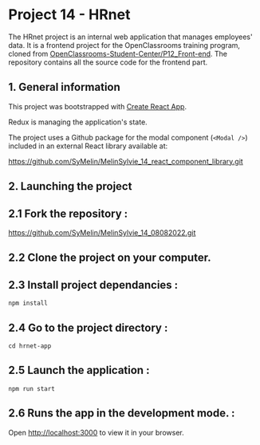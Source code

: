 # Project 14 - HRnet

The HRnet project is an internal web application that manages employees' data.
It is a frontend project for the OpenClassrooms training program, cloned from [OpenClassrooms-Student-Center/P12_Front-end](https://github.com/OpenClassrooms-Student-Center/P12_Front-end.git).
The repository contains all the source code for the frontend part.

## 1. General information

This project was bootstrapped with [Create React App](https://github.com/facebook/create-react-app).

Redux is managing the application's state.

The project uses a Github package for the modal component (`<Modal />`) included in an external React library available at:

https://github.com/SyMelin/MelinSylvie_14_react_component_library.git

## 2. Launching the project

## 2.1 Fork the repository : 

https://github.com/SyMelin/MelinSylvie_14_08082022.git

## 2.2 Clone the project on your computer.

## 2.3 Install project dependancies :
```
npm install
```

## 2.4 Go to the project directory :
```
cd hrnet-app
```

## 2.5 Launch the application :
```
npm run start
```

## 2.6 Runs the app in the development mode. :

Open [http://localhost:3000](http://localhost:3000) to view it in your browser.
